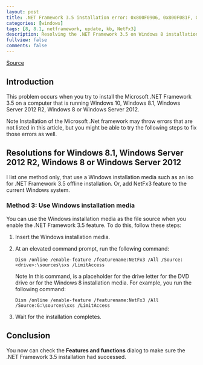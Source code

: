 ```yaml
---
layout: post
title: .NET Framework 3.5 installation error: 0x800F0906, 0x800F081F, 0x800F0907
categories: [windows]
tags: [8, 8.1, netframework, update, kb, NetFx3]
description: Resolving the .NET Framework 3.5 on Windows 8 installation error
fullview: false
comments: false
---
```


[Source][source] 

## Introduction

This problem occurs when you try to install the Microsoft .NET Framework 3.5 on a computer that is running Windows 10, Windows 8.1, Windows Server 2012 R2, Windows 8 or Windows Server 2012.

Note Installation of the Microsoft .Net framework may throw errors that are not listed in this article, but you might be able to try the following steps to fix those errors as well.

## Resolutions for Windows 8.1, Windows Server 2012 R2, Windows 8 or Windows Server 2012

I list one method only, that use a Windows installation media such as an iso for .NET Framework 3.5 offline installation. Or, add NetFx3 feature to the current Windows system.

### Method 3: Use Windows installation media

You can use the Windows installation media as the file source when you enable the .NET Framework 3.5 feature. To do this, follow these steps:

1. Insert the Windows installation media.
2. At an elevated command prompt, run the following command:

    ```
    Dism /online /enable-feature /featurename:NetFx3 /All /Source:<drive>:\sources\sxs /LimitAccess
    ```

    Note In this command, <drive> is a placeholder for the drive letter for the DVD drive or for the Windows 8 installation media. For example, you run the following command:

    ```
    Dism /online /enable-feature /featurename:NetFx3 /All /Source:G:\sources\sxs /LimitAccess
    ```
3. Wait for the installation completes.

## Conclusion

You now can check the **Features and functions** dialog to make sure the .NET Framework 3.5 installation had successed.

[source]: https://support.microsoft.com/en-us/kb/2734782
